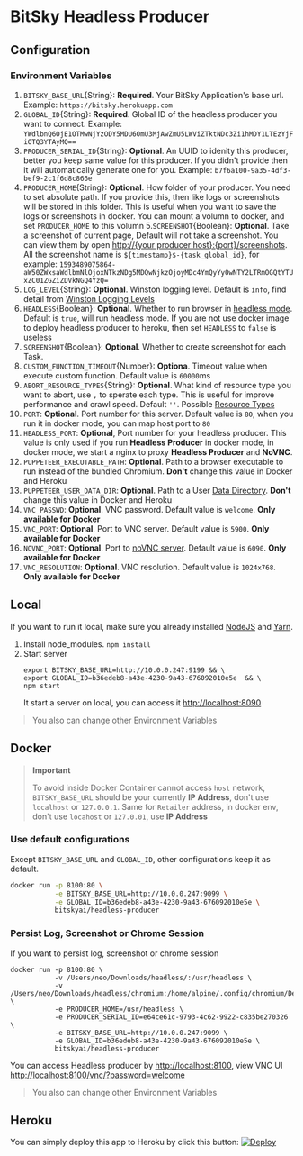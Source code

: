 # BitSky Headless Producer

## Configuration

### Environment Variables

1. `BITSKY_BASE_URL`{String}: **Required**. Your BitSky Application's base url. Example: `https://bitsky.herokuapp.com`
2. `GLOBAL_ID`{String}: **Required**. Global ID of the headless producer you want to connect. Example: `YWdlbnQ6OjE1OTMwNjYzODY5MDU6OmU3MjAwZmU5LWViZTktNDc3Zi1hMDY1LTEzYjFiOTQ3YTAyMQ==`
3. `PRODUCER_SERIAL_ID`{String}: **Optional**. An UUID to idenity this producer, better you keep same value for this producer. If you didn't provide then it will automatically generate one for you. Example: `b7f6a100-9a35-4df3-bef9-2c1f6d8c866e`
4. `PRODUCER_HOME`{String}: **Optional**. How folder of your producer. You need to set absolute path. If you provide this, then like logs or screenshots will be stored in this folder. This is useful when you want to save the logs or screenshots in docker. You can mount a volumn to docker, and set `PRODUCER_HOME` to this volumn 5.`SCREENSHOT`{Boolean}: **Optional**. Take a screenshot of current page, Default will not take a screenshot. You can view them by open [http://{your producer host}:{port}/screenshots](http://{your_producer_host}:{port}/screenshots). All the screenshot name is `${timestamp}$-{task_global_id}`, for example: `1593489075864-aW50ZWxsaWdlbmNlOjoxNTkzNDg5MDQwNjkzOjoyMDc4YmQyYy0wNTY2LTRmOGQtYTUxZC01ZGZiZDVkNGQ4YzQ=`
5. `LOG_LEVEL`{String}: **Optional**. Winston logging level. Default is `info`, find detail from [Winston Logging Levels](https://github.com/winstonjs/winston#logging-levels)
6. `HEADLESS`{Boolean}: **Optional**. Whether to run browser in [headless mode](https://developers.google.com/web/updates/2017/04/headless-chrome). Default is `true`, will run headless mode. If you are not use docker image to deploy headless producer to heroku, then set `HEADLESS` to `false` is useless
7. `SCREENSHOT`{Boolean}: **Optional**. Whether to create screenshot for each Task.
8. `CUSTOM_FUNCTION_TIMEOUT`{Number}: **Optiona**. Timeout value when execute custom function. Default value is `60000`ms
9. `ABORT_RESOURCE_TYPES`{String}: **Optional**. What kind of resource type you want to abort, use `,` to sperate each type. This is useful for improve performance and crawl speed. Default `''`. Possible [Resource Types](https://pptr.dev/#?product=Puppeteer&version=v5.3.1&show=api-httprequestresourcetype)
10. `PORT`: **Optional**. Port number for this server. Default value is `80`, when you run it in docker mode, you can map host port to `80`
11. `HEADLESS_PORT`: **Optional**, Port number for your headless producer. This value is only used if you run **Headless Producer** in docker mode, in docker mode, we start a nginx to proxy **Headless Producer** and **NoVNC**.
12. `PUPPETEER_EXECUTABLE_PATH`: **Optional**. Path to a browser executable to run instead of the bundled Chromium. **Don't** change this value in Docker and Heroku
13. `PUPPETEER_USER_DATA_DIR`: **Optional**. Path to a User [Data Directory](https://chromium.googlesource.com/chromium/src/+/master/docs/user_data_dir.md). **Don't** change this value in Docker and Heroku
14. `VNC_PASSWD`: **Optional**. VNC password. Default value is `welcome`. **Only available for Docker**
15. `VNC_PORT`: **Optional**. Port to VNC server. Default value is `5900`. **Only available for Docker**
16. `NOVNC_PORT`: **Optional**. Port to [noVNC server](https://github.com/novnc/noVNC). Default value is `6090`. **Only available for Docker**
17. `VNC_RESOLUTION`: **Optional**. VNC resolution. Default value is `1024x768`. **Only available for Docker**

## Local

If you want to run it local, make sure you already installed [NodeJS](https://nodejs.org/en/) and [Yarn](https://yarnpkg.com/).

1. Install node_modules. `npm install`
2. Start server
   ```
   export BITSKY_BASE_URL=http://10.0.0.247:9199 && \
   export GLOBAL_ID=b36edeb8-a43e-4230-9a43-676092010e5e  && \
   npm start
   ```
   It start a server on local, you can access it [http://localhost:8090](http://localhost:8090)

> You also can change other Environment Variables

## Docker

> **Important**
>
> To avoid inside Docker Container cannot access `host` network, `BITSKY_BASE_URL` should be your currently **IP Address**, don't use `localhost` or `127.0.0.1`.
> Same for `Retailer` address, in docker env, don't use `locahost` or `127.0.01`, use **IP Address**


### Use default configurations
Except `BITSKY_BASE_URL` and `GLOBAL_ID`, other configurations keep it as default.

```bash
docker run -p 8100:80 \
           -e BITSKY_BASE_URL=http://10.0.0.247:9099 \
           -e GLOBAL_ID=b36edeb8-a43e-4230-9a43-676092010e5e \
           bitskyai/headless-producer
```

### Persist Log, Screenshot or Chrome Session
If you want to persist log, screenshot or chrome session

```
docker run -p 8100:80 \
           -v /Users/neo/Downloads/headless/:/usr/headless \
           -v /Users/neo/Downloads/headless/chromium:/home/alpine/.config/chromium/Default \
           -e PRODUCER_HOME=/usr/headless \
           -e PRODUCER_SERIAL_ID=e64ce61c-9793-4c62-9922-c835be270326 \
           -e BITSKY_BASE_URL=http://10.0.0.247:9099 \
           -e GLOBAL_ID=b36edeb8-a43e-4230-9a43-676092010e5e \
           bitskyai/headless-producer
```

You can access Headless producer by [http://localhost:8100](http://localhost:8100), view VNC UI [http://localhost:8100/vnc/?password=welcome](http://localhost:8100/vnc/?password=welcome)

> You also can change other Environment Variables

## Heroku

You can simply deploy this app to Heroku by click this button:
[![Deploy](https://www.herokucdn.com/deploy/button.svg)](https://heroku.com/deploy)
